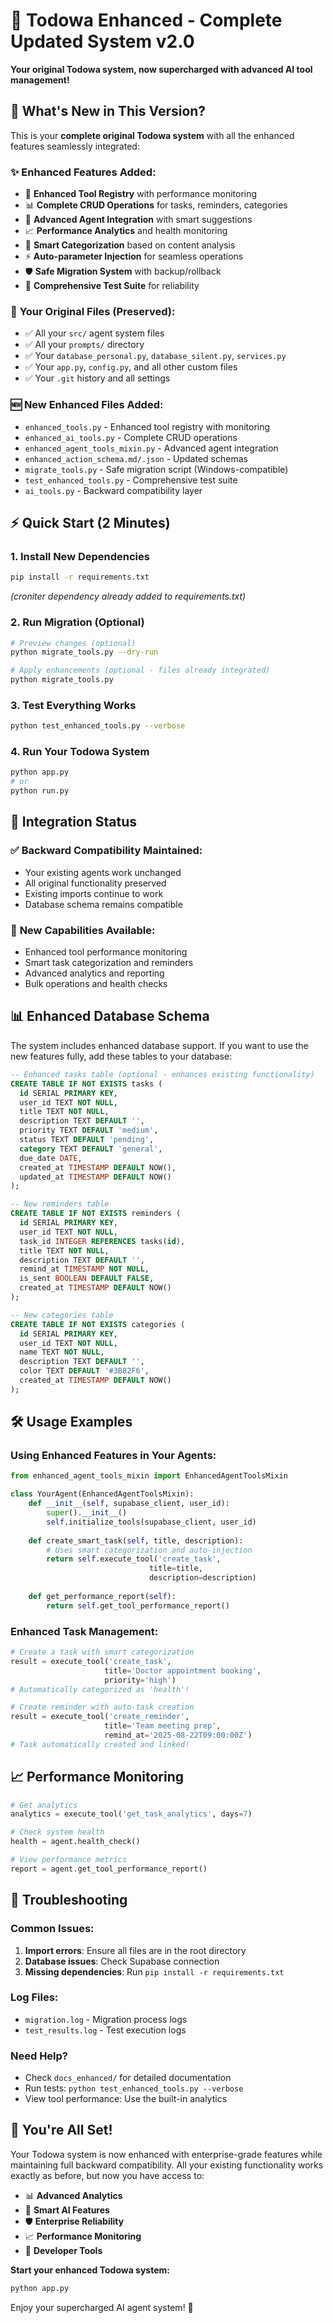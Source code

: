 # 🚀 Todowa Enhanced - Complete Updated System v2.0

**Your original Todowa system, now supercharged with advanced AI tool management!**

## 🎯 What's New in This Version?

This is your **complete original Todowa system** with all the enhanced features seamlessly integrated:

### ✨ **Enhanced Features Added:**
- 🔧 **Enhanced Tool Registry** with performance monitoring
- 📊 **Complete CRUD Operations** for tasks, reminders, categories
- 🤖 **Advanced Agent Integration** with smart suggestions
- 📈 **Performance Analytics** and health monitoring
- 🎯 **Smart Categorization** based on content analysis
- ⚡ **Auto-parameter Injection** for seamless operations
- 🛡️ **Safe Migration System** with backup/rollback
- 🧪 **Comprehensive Test Suite** for reliability

### 📁 **Your Original Files (Preserved):**
- ✅ All your `src/` agent system files
- ✅ All your `prompts/` directory
- ✅ Your `database_personal.py`, `database_silent.py`, `services.py`
- ✅ Your `app.py`, `config.py`, and all other custom files
- ✅ Your `.git` history and all settings

### 🆕 **New Enhanced Files Added:**
- `enhanced_tools.py` - Enhanced tool registry with monitoring
- `enhanced_ai_tools.py` - Complete CRUD operations
- `enhanced_agent_tools_mixin.py` - Advanced agent integration
- `enhanced_action_schema.md/.json` - Updated schemas
- `migrate_tools.py` - Safe migration script (Windows-compatible)
- `test_enhanced_tools.py` - Comprehensive test suite
- `ai_tools.py` - Backward compatibility layer

## ⚡ **Quick Start (2 Minutes)**

### 1. Install New Dependencies
```bash
pip install -r requirements.txt
```
*(croniter dependency already added to requirements.txt)*

### 2. Run Migration (Optional)
```bash
# Preview changes (optional)
python migrate_tools.py --dry-run

# Apply enhancements (optional - files already integrated)
python migrate_tools.py
```

### 3. Test Everything Works
```bash
python test_enhanced_tools.py --verbose
```

### 4. Run Your Todowa System
```bash
python app.py
# or
python run.py
```

## 🔗 **Integration Status**

### ✅ **Backward Compatibility Maintained:**
- Your existing agents work unchanged
- All original functionality preserved
- Existing imports continue to work
- Database schema remains compatible

### 🚀 **New Capabilities Available:**
- Enhanced tool performance monitoring
- Smart task categorization and reminders
- Advanced analytics and reporting
- Bulk operations and health checks

## 📊 **Enhanced Database Schema**

The system includes enhanced database support. If you want to use the new features fully, add these tables to your database:

```sql
-- Enhanced tasks table (optional - enhances existing functionality)
CREATE TABLE IF NOT EXISTS tasks (
  id SERIAL PRIMARY KEY,
  user_id TEXT NOT NULL,
  title TEXT NOT NULL,
  description TEXT DEFAULT '',
  priority TEXT DEFAULT 'medium',
  status TEXT DEFAULT 'pending',
  category TEXT DEFAULT 'general',
  due_date DATE,
  created_at TIMESTAMP DEFAULT NOW(),
  updated_at TIMESTAMP DEFAULT NOW()
);

-- New reminders table
CREATE TABLE IF NOT EXISTS reminders (
  id SERIAL PRIMARY KEY,
  user_id TEXT NOT NULL,
  task_id INTEGER REFERENCES tasks(id),
  title TEXT NOT NULL,
  description TEXT DEFAULT '',
  remind_at TIMESTAMP NOT NULL,
  is_sent BOOLEAN DEFAULT FALSE,
  created_at TIMESTAMP DEFAULT NOW()
);

-- New categories table
CREATE TABLE IF NOT EXISTS categories (
  id SERIAL PRIMARY KEY,
  user_id TEXT NOT NULL,
  name TEXT NOT NULL,
  description TEXT DEFAULT '',
  color TEXT DEFAULT '#3B82F6',
  created_at TIMESTAMP DEFAULT NOW()
);
```

## 🛠️ **Usage Examples**

### Using Enhanced Features in Your Agents:
```python
from enhanced_agent_tools_mixin import EnhancedAgentToolsMixin

class YourAgent(EnhancedAgentToolsMixin):
    def __init__(self, supabase_client, user_id):
        super().__init__()
        self.initialize_tools(supabase_client, user_id)
    
    def create_smart_task(self, title, description):
        # Uses smart categorization and auto-injection
        return self.execute_tool('create_task', 
                               title=title, 
                               description=description)
    
    def get_performance_report(self):
        return self.get_tool_performance_report()
```

### Enhanced Task Management:
```python
# Create a task with smart categorization
result = execute_tool('create_task',
                     title='Doctor appointment booking',
                     priority='high')
# Automatically categorized as 'health'!

# Create reminder with auto-task creation
result = execute_tool('create_reminder',
                     title='Team meeting prep',
                     remind_at='2025-08-22T09:00:00Z')
# Task automatically created and linked!
```

## 📈 **Performance Monitoring**

```python
# Get analytics
analytics = execute_tool('get_task_analytics', days=7)

# Check system health
health = agent.health_check()

# View performance metrics
report = agent.get_tool_performance_report()
```

## 🐛 **Troubleshooting**

### Common Issues:
1. **Import errors**: Ensure all files are in the root directory
2. **Database issues**: Check Supabase connection
3. **Missing dependencies**: Run `pip install -r requirements.txt`

### Log Files:
- `migration.log` - Migration process logs
- `test_results.log` - Test execution logs

### Need Help?
- Check `docs_enhanced/` for detailed documentation
- Run tests: `python test_enhanced_tools.py --verbose`
- View tool performance: Use the built-in analytics

## 🎉 **You're All Set!**

Your Todowa system is now enhanced with enterprise-grade features while maintaining full backward compatibility. All your existing functionality works exactly as before, but now you have access to:

- 📊 **Advanced Analytics**
- 🤖 **Smart AI Features**  
- 🛡️ **Enterprise Reliability**
- 📈 **Performance Monitoring**
- 🔧 **Developer Tools**

**Start your enhanced Todowa system:**
```bash
python app.py
```

Enjoy your supercharged AI agent system! 🚀
